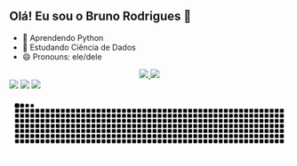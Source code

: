 ## Olá! Eu sou o Bruno Rodrigues  👋

- 🔭 Aprendendo Python
- 🌱 Estudando Ciência de Dados
- 😄 Pronouns: ele/dele

<div align="center">
  <a href="https://github.com/brunodatac">
  <img height="180em" src="https://github-readme-stats.vercel.app/api?username=brunodatac&show_icons=true&theme=github_dark&include_all_commits=true&count_private=true"/>
  <img height="110em" src="https://github-readme-stats.vercel.app/api/top-langs/?username=brunodatac&layout=compact&langs_count=7&theme=github_dark"/>
</div>
  
<div> 
 <a href="https://discord.gg/wagxzStdcR" target="_blank"><img src="https://img.shields.io/badge/Discord-7289DA?style=for-the-badge&logo=discord&logoColor=white" target="_blank"></a> 
  <a href = "mailto:brunorb.dev@gmail.com"><img src="https://img.shields.io/badge/-Gmail-%23333?style=for-the-badge&logo=gmail&logoColor=white" target="_blank"></a>
  <a href="https://www.linkedin.com/in/bruno-rodrigues-40b555232/" target="_blank"><img src="https://img.shields.io/badge/-LinkedIn-%230077B5?style=for-the-badge&logo=linkedin&logoColor=white" target="_blank"></a>
  
   ![Snake animation](https://github.com/brunodatac/brunodatac/blob/output/github-contribution-grid-snake.svg)
 
</div>
